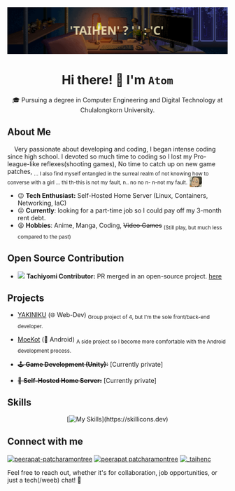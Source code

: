 <a href="https://taihenc.github.io/" target="blank">
<img src="./assets/header_animated.svg" alt="header"/>
</a>

<div align="center">

<!-- ![sdf](./assets/home_bg.gif) -->

# Hi there! 👋 I'm `Atom`

🎓 Pursuing a degree in Computer Engineering and Digital Technology at Chulalongkorn University.

</div>

## About Me

  &nbsp;&nbsp;&nbsp; Very passionate about developing and coding, I began intense coding since high school. I devoted so much time to coding so I lost my Pro-league-like reflexes(shooting games), No time to catch up on new game patches, <sub size='1'>... I also find myself entangled in the surreal realm of not knowing how to converse with a girl ... thi th-this is not my fault, n.. no no n- n-not my fault.<img src='./assets/hallucinate.png' style='height: 2em; margin-left: 5px; border-radius: 2px; position: absolute;'></img></sub>

- 😉 **Tech Enthusiast:** Self-Hosted Home Server (Linux, Containers, Networking, IaC)
- 😣 **Currently**: looking for a part-time job so I could pay off my 3-month rent debt.
- 😫 **Hobbies**: Anime, Manga, Coding, ~~Video Games~~ <sub size="1">(Still play, but much less compared to the past)</sub>
  
## Open Source Contribution

- <img src='https://github.com/tachiyomiorg.png' width=20> **Tachiyomi Contributor:** PR merged in an open-source project. [here]([link-to-your-pull-request](https://github.com/tachiyomiorg/tachiyomi-extensions/pull/18931))

## Projects

- [YAKINIKU](https://github.com/Taihenc/YAKINIKU/) (🌐 Web-Dev) <sub size=1>Group project of 4, but I'm the sole front/back-end developer.</sub>
  
- [MoeKot](https://github.com/Taihenc/MoeKot) (📱 Android) <sub size=1>A side project so I become more comfortable with the Android development process.</sub>
- ~~🕹️ **Game Development (Unity):**~~ [Currently private]
- ~~🏡 **Self-Hosted Home Server:**~~ [Currently private]

## Skills

<div align="center">
  
  [![My Skills](https://skillicons.dev/icons?i=js,ts,html,css,tailwind,vite,nextjs,mongodb,cpp,cs,kotlin,py,vscode,androidstudio,)](https://skillicons.dev)
  
</div>

## Connect with me

<p align="left">
<a href="https://linkedin.com/in/peerapat-patcharamontree-138a8b229" target="blank"><img align="center" src="https://raw.githubusercontent.com/rahuldkjain/github-profile-readme-generator/master/src/images/icons/Social/linked-in-alt.svg" alt="peerapat-patcharamontree" height="30" width="40" /></a>
<a href="https://fb.com/profile.php?id=100007253977880" target="blank"><img align="center" src="https://raw.githubusercontent.com/rahuldkjain/github-profile-readme-generator/master/src/images/icons/Social/facebook.svg" alt="peerapat patcharamontree" height="30" width="40" /></a>
<a href="https://instagram.com/_taihenc" target="blank"><img align="center" src="https://raw.githubusercontent.com/rahuldkjain/github-profile-readme-generator/master/src/images/icons/Social/instagram.svg" alt="_taihenc" height="30" width="40" /></a>
</p>

Feel free to reach out, whether it's for collaboration, job opportunities, or just a tech(/weeb) chat! 🚀
